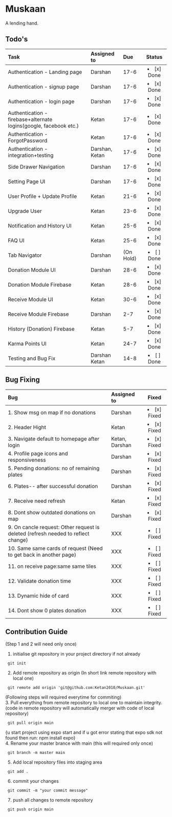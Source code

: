 # Muskaan
A lending hand.

## Todo's
| **Task** | **Assigned to** | **Due** | **Status** |
| :--- | :--- | :--- | :---: |
| Authentication - Landing page | Darshan | 17-6 | <li>[x] Done</li> |
| Authentication - signup page | Darshan | 17-6 | <li>[x] Done</li> |
| Authentication - login page | Darshan | 17-6 | <li>[x] Done</li> |
| Authentication - firebase+alternate logins(google, facebook etc.) | Ketan | 17-6 | <li>[x] Done</li> |
| Authentication - ForgotPassword | Ketan | 17-6 | <li>[x] Done</li> |
| Authentication - integration+testing | Darshan, Ketan | 17-6 | <li>[x] Done</li> |
| Side Drawer Navigation | Darshan | 17-6 | <li>[x] Done</li> |
| Setting Page UI | Darshan | 17-6 | <li>[x] Done</li> |
| User Profile + Update Profile | Ketan | 21-6 | <li>[x] Done</li> |
| Upgrade User | Ketan | 23-6 | <li>[x] Done</li> |
| Notification and History UI | Ketan | 25-6 | <li>[x] Done</li> |
| FAQ UI | Ketan | 25-6 | <li>[x] Done</li> |
| Tab Navigator | Darshan | (On Hold) | <li>[ ] Done</li> |
| Donation Module UI | Darshan | 28-6 | <li>[x] Done</li> |
| Donation Module Firebase| Ketan | 28-6 | <li>[x] Done</li> |
| Receive Module UI | Ketan | 30-6 | <li>[x] Done</li> |
| Receive Module Firebase | Darshan | 2-7 | <li>[x] Done</li> |
| History (Donation) Firebase | Ketan | 5-7 | <li>[x] Done</li> |
| Karma Points UI | Ketan | 24-7 | <li>[x] Done</li> |
| Testing and Bug Fix | Darshan Ketan | 14-8 | <li>[ ] Done</li> |


## Bug Fixing
| **Bug** | **Assigned to** | **Fixed** |
| :--- | :--- | :---: |
| 1. Show msg on map if no donations | Darshan | <li>[x] Fixed</li> |
| 2. Header Hight | Ketan | <li>[x] Fixed</li> |
| 3. Navigate default to homepage after login | Ketan, Darshan | <li>[x] Fixed</li> |
| 4. Profile page icons and responsiveness | Darshan | <li>[x] Fixed</li> |
| 5. Pending donations: no of remaining plates | Darshan | <li>[x] Fixed</li> |
| 6. Plates-- after successful donation | Darshan | <li>[x] Fixed</li> |
| 7. Receive need refresh | Ketan | <li>[x] Fixed</li> |
| 8. Dont show outdated donations on map | Darshan | <li>[x] Fixed</li> |
| 9. On cancle request: Other request is deleted (refresh needed to reflect change) | XXX | <li>[ ] Fixed</li> |
| 10. Same same cards of request (Need to get back in another page) | XXX | <li>[ ] Fixed</li> |
| 11. on receive page:same same tiles | XXX | <li>[ ] Fixed</li> |
| 12. Validate donation time | XXX | <li>[ ] Fixed</li> |
| 13. Dynamic hide of card | XXX | <li>[ ] Fixed</li> |
| 14. Dont show 0 plates donation | XXX | <li>[ ] Fixed</li> |




## Contribution Guide
(Step 1 and 2 will need only once)
1. initialise git repository in your project directory if not already 

```
 git init 
```
2. Add remote repository as origin (In short link remote repository with local one)

```
 git remote add origin 'git@github.com:Ketan2010/Muskaan.git'
```
(Following steps will required everytime for commiting) <br>
3. Pull everything from remote repository to local one to maintain integrity.(code in remote repository will automatically merger with code of local repository)
```
 git pull origin main
```
{u start project using expo start and if u got error stating that expo sdk not found then run: npm install expo} <br>
4. Rename your master brance with main (this will required only once)
```
 git branch -m master main
```
5. Add local repository files into staging area
```
 git add .
```
6. commit your changes
```
 git commit -m "your commit message"
```
7. push all changes to remote repository
```
 git push origin main
```




